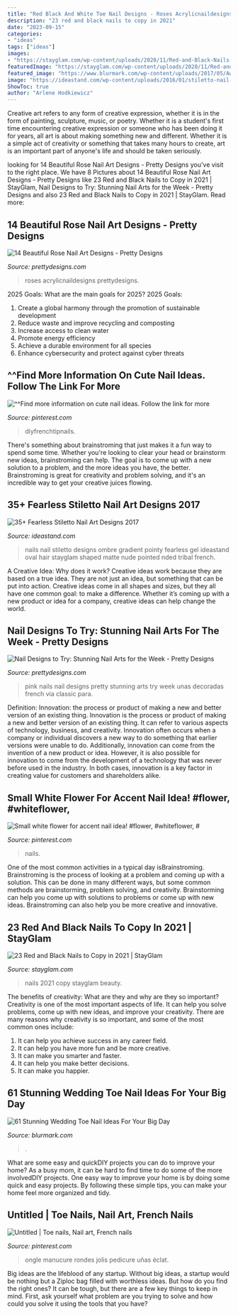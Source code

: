 ```yaml
---
title: "Red Black And White Toe Nail Designs - Roses Acrylicnaildesigns Prettydesigns"
description: "23 red and black nails to copy in 2021"
date: "2023-09-15"
categories:
- "ideas"
tags: ["ideas"]
images:
- "https://stayglam.com/wp-content/uploads/2020/11/Red-and-Black-Nails-to-Copy-660x400.jpg"
featuredImage: "https://stayglam.com/wp-content/uploads/2020/11/Red-and-Black-Nails-to-Copy-660x400.jpg"
featured_image: "https://www.blurmark.com/wp-content/uploads/2017/05/Awesome-Pink-Nails.jpg"
image: "https://ideastand.com/wp-content/uploads/2016/01/stiletto-nail-designs/34-stiletto-nail-designs.jpg"
ShowToc: true
author: "Arlene Hodkiewicz"
---
```



Creative art refers to any form of creative expression, whether it is in the form of painting, sculpture, music, or poetry. Whether it is a student's first time encountering creative expression or someone who has been doing it for years, all art is about making something new and different. Whether it is a simple act of creativity or something that takes many hours to create, art is an important part of anyone's life and should be taken seriously.

	

		
looking for 14 Beautiful Rose Nail Art Designs - Pretty Designs you've visit to the right place. We have 8 Pictures about 14 Beautiful Rose Nail Art Designs - Pretty Designs like 23 Red and Black Nails to Copy in 2021 | StayGlam, Nail Designs to Try: Stunning Nail Arts for the Week - Pretty Designs and also 23 Red and Black Nails to Copy in 2021 | StayGlam. Read more:
		
    
## 14 Beautiful Rose Nail Art Designs - Pretty Designs

<img loading=lazy src="https://www.prettydesigns.com/wp-content/uploads/2014/08/Clear-Nails-With-Painted-White-Roses.jpg" onerror="this.onerror=null;this.src='https://tse3.mm.bing.net/th?id=OIP.h0B4L2Y0oL3bVck4GF9HwwHaFj&amp;pid=15.1';" alt="14 Beautiful Rose Nail Art Designs - Pretty Designs">

_Source: prettydesigns.com_

>roses acrylicnaildesigns prettydesigns. 

	

2025 Goals: What are the main goals for 2025?
2025 Goals: 
1. Create a global harmony through the promotion of sustainable development 
2. Reduce waste and improve recycling and composting 
3. Increase access to clean water 
4. Promote energy efficiency 
5. Achieve a durable environment for all species 
6. Enhance cybersecurity and protect against cyber threats 

    
## ^^Find More Information On Cute Nail Ideas. Follow The Link For More

<img loading=lazy src="https://i.pinimg.com/originals/48/1f/16/481f16aac83c1a4c28b63004368233fe.jpg" onerror="this.onerror=null;this.src='https://tse3.mm.bing.net/th?id=OIP.Ntxqr9k0FrS0u2Wp_h_StgHaKW&amp;pid=15.1';" alt="^^Find more information on cute nail ideas. Follow the link for more">

_Source: pinterest.com_

>diyfrenchtipnails. 

	

There's something about brainstroming that just makes it a fun way to spend some time. Whether you're looking to clear your head or brainstorm new ideas, brainstroming can help. The goal is to come up with a new solution to a problem, and the more ideas you have, the better. Brainstroming is great for creativity and problem solving, and it's an incredible way to get your creative juices flowing.

    
## 35+ Fearless Stiletto Nail Art Designs 2017

<img loading=lazy src="https://ideastand.com/wp-content/uploads/2016/01/stiletto-nail-designs/34-stiletto-nail-designs.jpg" onerror="this.onerror=null;this.src='https://tse3.mm.bing.net/th?id=OIP.8nd4BOeKquoljqN2FzZ4fQHaHW&amp;pid=15.1';" alt="35+ Fearless Stiletto Nail Art Designs 2017">

_Source: ideastand.com_

>nails nail stiletto designs ombre gradient pointy fearless gel ideastand oval hair stayglam shaped matte nude pointed nded tribal french. 

	

A Creative Idea: Why does it work?
Creative ideas work because they are based on a true idea. They are not just an idea, but something that can be put into action. Creative ideas come in all shapes and sizes, but they all have one common goal: to make a difference. Whether it’s coming up with a new product or idea for a company, creative ideas can help change the world.

    
## Nail Designs To Try: Stunning Nail Arts For The Week - Pretty Designs

<img loading=lazy src="http://www.prettydesigns.com/wp-content/uploads/2014/04/Pink-Nails4.jpg" onerror="this.onerror=null;this.src='https://tse1.mm.bing.net/th?id=OIP.GkpZXQTNwIFI3i5p88zb_gHaJ6&amp;pid=15.1';" alt="Nail Designs to Try: Stunning Nail Arts for the Week - Pretty Designs">

_Source: prettydesigns.com_

>pink nails nail designs pretty stunning arts try week unas decoradas french via classic para. 

	

Definition: Innovation: the process or product of making a new and better version of an existing thing.
Innovation is the process or product of making a new and better version of an existing thing. It can refer to various aspects of technology, business, and creativity. Innovation often occurs when a company or individual discovers a new way to do something that earlier versions were unable to do. Additionally, innovation can come from the invention of a new product or idea. However, it is also possible for innovation to come from the development of a technology that was never before used in the industry. In both cases, innovation is a key factor in creating value for customers and shareholders alike.

    
## Small White Flower For Accent Nail Idea! #flower, #whiteflower, #

<img loading=lazy src="https://i.pinimg.com/736x/6a/67/3e/6a673ed04508bc2f7c8c7609cdaf3e83.jpg" onerror="this.onerror=null;this.src='https://tse4.mm.bing.net/th?id=OIP.9JufWUiECWHe1EW7VCzxQAHaJ3&amp;pid=15.1';" alt="Small white flower for accent nail idea! #flower, #whiteflower, #">

_Source: pinterest.com_

>nails. 

	

One of the most common activities in a typical day isBrainstroming. Brainstroming is the process of looking at a problem and coming up with a solution. This can be done in many different ways, but some common methods are brainstorming, problem solving, and creativity. Brainstorming can help you come up with solutions to problems or come up with new ideas. Brainstroming can also help you be more creative and innovative.

    
## 23 Red And Black Nails To Copy In 2021 | StayGlam

<img loading=lazy src="https://stayglam.com/wp-content/uploads/2020/11/Red-and-Black-Nails-to-Copy-660x400.jpg" onerror="this.onerror=null;this.src='https://tse4.mm.bing.net/th?id=OIP.GbOT36Hxx9xud5bOgUG2lgHaEf&amp;pid=15.1';" alt="23 Red and Black Nails to Copy in 2021 | StayGlam">

_Source: stayglam.com_

>nails 2021 copy stayglam beauty. 

	

The benefits of creativity: What are they and why are they so important?
Creativity is one of the most important aspects of life. It can help you solve problems, come up with new ideas, and improve your creativity. There are many reasons why creativity is so important, and some of the most common ones include: 
1) It can help you achieve success in any career field.
2) It can help you have more fun and be more creative. 
3) It can make you smarter and faster. 
4) It can help you make better decisions. 
5) It can make you happier.

    
## 61 Stunning Wedding Toe Nail Ideas For Your Big Day

<img loading=lazy src="https://www.blurmark.com/wp-content/uploads/2017/05/Awesome-Pink-Nails.jpg" onerror="this.onerror=null;this.src='https://tse4.mm.bing.net/th?id=OIP.__u_OPeX4rQEbklaVAPwUQHaFj&amp;pid=15.1';" alt="61 Stunning Wedding Toe Nail Ideas For Your Big Day">

_Source: blurmark.com_

>. 

	

What are some easy and quickDIY projects you can do to improve your home?
As a busy mom, it can be hard to find time to do some of the more involvedDIY projects. One easy way to improve your home is by doing some quick and easy projects. By following these simple tips, you can make your home feel more organized and tidy.

    
## Untitled | Toe Nails, Nail Art, French Nails

<img loading=lazy src="https://i.pinimg.com/736x/c4/cf/d7/c4cfd72cf65850f4d6ce1e302c1ca7e1--black-nail-tips-black-french-manicure.jpg" onerror="this.onerror=null;this.src='https://tse2.mm.bing.net/th?id=OIP.FmW_T8ZxORCYxcwETBZSJAHaJ4&amp;pid=15.1';" alt="Untitled | Toe nails, Nail art, French nails">

_Source: pinterest.com_

>ongle manucure rondes jolis pedicure uñas éclat. 

	

Big ideas are the lifeblood of any startup. Without big ideas, a startup would be nothing but a Ziploc bag filled with worthless ideas. But how do you find the right ones? It can be tough, but there are a few key things to keep in mind. First, ask yourself what problem are you trying to solve and how could you solve it using the tools that you have?

